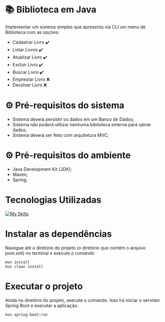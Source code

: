 # :books: Biblioteca em Java

Implementar um sistema simples que apresenta via CLI um menu de Biblioteca com as opções:
- Cadastrar Livro :heavy_check_mark:
- Listar Livros :heavy_check_mark:
- Atualizar Livro :heavy_check_mark:
- Excluir Livro :heavy_check_mark:
- Buscar Livro :heavy_check_mark:
- Emprestar Livro :x:
- Devolver Livro :x:

<h1> ⚙  Pré-requisitos do sistema  </h1>

- Sistema deverá persistir os dados em um Banco de Dados;
- Sistema não poderá utilizar nenhuma biblioteca externa para salvar dados; 
- Sistema deverá ser feito com arquitetura MVC;

<h1> ⚙  Pré-requisitos do ambiente  </h1>

- Java Development Kit (JDK);
- Maven;
- Spring;

<div> 
  <h1>Tecnologias Utilizadas</h1>

[![My Skills](https://skillicons.dev/icons?i=github,java,maven,spring,vscode)](https://skillicons.dev)

 </div>
<div>

<h1> Instalar as dependências </h1>
Navegue até o diretório do projeto (o diretório que contém o arquivo pom.xml) no terminal e execute o comando 

```
mvn install
mvn clean install
```

<h1> Executar o projeto </h1>
 Ainda no diretório do projeto, execute o comando. Isso irá iniciar o servidor Spring Boot e executar a aplicação. 

```
mvn spring-boot:run
```










